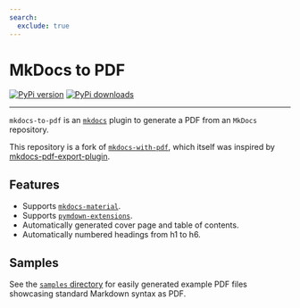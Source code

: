 ```yaml
---
search:
  exclude: true
---
```


# MkDocs to PDF

[![PyPi version](https://img.shields.io/pypi/v/mkdocs-to-pdf.svg)](https://pypi.org/project/mkdocs-to-pdf)
[![PyPi downloads](https://img.shields.io/pypi/dm/mkdocs-to-pdf.svg)](https://pypi.org/project/mkdocs-to-pdf)

---

`mkdocs-to-pdf` is an [`mkdocs`][mkdocs] plugin to generate a PDF from an `MkDocs` repository.

This repository is a fork of [`mkdocs-with-pdf`][mkdocs-with-pdf], which itself
was inspired by [mkdocs-pdf-export-plugin][mkdocs-pdf-export-plugin].

[mkdocs]: https://www.mkdocs.org/
[mkdocs-with-pdf]: https://github.com/orzih/mkdocs-with-pdf
[mkdocs-pdf-export-plugin]: https://github.com/zhaoterryy/mkdocs-pdf-export-plugin

## Features

- Supports [`mkdocs-material`][mkdocs-material].
- Supports [`pymdown-extensions`][pymdown-extensions].
- Automatically generated cover page and table of contents.
- Automatically numbered headings from h1 to h6.

[mkdocs-material]: https://squidfunk.github.io/mkdocs-material/
[pymdown-extensions]: https://facelessuser.github.io/pymdown-extensions/

## Samples

See the [`samples` directory](https://github.com/domWalters/mkdocs-to-pdf/tree/develop/samples)
for easily generated example PDF files showcasing standard Markdown syntax as
PDF.
